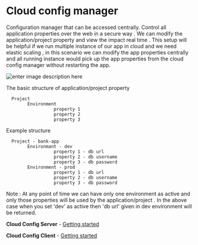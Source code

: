 Cloud config manager
====================

Configuration manager that can be accessed centrally. Control all application properties over the web in a secure way .
We can modify the application/project property and view the impact real time . This setup will be helpful if we run multiple instance of our app in cloud and we need elastic scaling , in this scenario we can modify the app properties centrally and all running instance would pick up the app properties from the cloud config manager without restarting the app.


![enter image description here][1]

The basic structure of application/project property

      Project
            Environment
                      property 1
                      property 2
                      property 3
            
            
Example structure

      Project - bank-app
            Environmant - dev 
                      property 1 - db url
                      property 2 - db username
                      property 3 - db password
            Environment - prod
                      property 1 - db url
                      property 2 - db username
                      property 3 - db password
                      
Note : At any point of time we can have only one environment as active and only those properties will be used by the application/project . In the above case when you set  'dev' as active then  'db url' given in dev  environment will be returned.


  **Cloud Config Server** - [Getting started](https://github.com/bbytes/cloud-config-manager/tree/master/cloud-config-manager-server)

  **Cloud Config Client** - [Getting started](https://github.com/bbytes/cloud-config-manager/tree/master/cloud-config-manager-client)


  [1]: http://snag.gy/HQ5Dm.jpg
